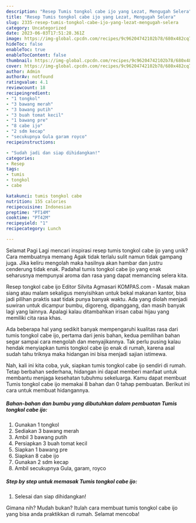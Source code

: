 ```yaml
---
description: "Resep Tumis tongkol cabe ijo yang Lezat, Mengugah Selera"
title: "Resep Tumis tongkol cabe ijo yang Lezat, Mengugah Selera"
slug: 2335-resep-tumis-tongkol-cabe-ijo-yang-lezat-mengugah-selera
category: Uncategorized
date: 2023-06-03T17:51:28.361Z
image: https://img-global.cpcdn.com/recipes/9c96204742102b78/680x482cq70/tumis-tongkol-cabe-ijo-foto-resep-utama.jpg
hideToc: false
enableToc: true
enableTocContent: false
thumbnail: https://img-global.cpcdn.com/recipes/9c96204742102b78/680x482cq70/tumis-tongkol-cabe-ijo-foto-resep-utama.jpg
cover: https://img-global.cpcdn.com/recipes/9c96204742102b78/680x482cq70/tumis-tongkol-cabe-ijo-foto-resep-utama.jpg
author: Admin
authorAv: notfound
ratingvalue: 4.1
reviewcount: 18
recipeingredient:
- "1 tongkol"
- "3 bawang merah"
- "3 bawang putih"
- "3 buah tomat kecil"
- "1 bawang pre"
- "8 cabe ijo"
- "2 sdm kecap"
- "secukupnya Gula garam royco"
recipeinstructions:

- "Sudah jadi dan siap dihidangkan!"
categories:
- Resep
tags:
- tumis
- tongkol
- cabe

katakunci: tumis tongkol cabe 
nutrition: 155 calories
recipecuisine: Indonesian
preptime: "PT14M"
cooktime: "PT42M"
recipeyield: "1"
recipecategory: Lunch

---
```



Selamat Pagi Lagi mencari inspirasi resep tumis tongkol cabe ijo yang unik? Cara membuatnya memang Agak tidak terlalu sulit namun tidak gampang juga. Jika keliru mengolah maka hasilnya akan hambar dan justru cenderung tidak enak. Padahal tumis tongkol cabe ijo yang enak seharusnya mempunyai aroma dan rasa yang dapat memancing selera kita.


Resep tongkol cabe ijo Editor Silvita Agmasari KOMPAS.com - Masak makan siang atau malam sekaligus menyisihkan untuk bekal makanan kantor, bisa jadi pilihan praktis saat tidak punya banyak waktu. Ada yang diolah menjadi suwiran untuk dicampur bumbu, digoreng, dipanggang, dan masih banyak lagi yang lainnya. Apalagi kalau ditambahkan irisan cabai hijau yang memiliki cita rasa khas.

Ada beberapa hal yang sedikit banyak mempengaruhi kualitas rasa dari tumis tongkol cabe ijo, pertama dari jenis bahan, kedua pemilihan bahan segar sampai cara mengolah dan menyajikannya. Tak perlu pusing kalau hendak menyiapkan tumis tongkol cabe ijo enak di rumah, karena asal sudah tahu triknya maka hidangan ini bisa menjadi sajian istimewa.


Nah, kali ini kita coba, yuk, siapkan tumis tongkol cabe ijo sendiri di rumah. Tetap berbahan sederhana, hidangan ini dapat memberi manfaat untuk membantu menjaga kesehatan tubuhmu sekeluarga. Kamu dapat membuat Tumis tongkol cabe ijo memakai 8 bahan dan 0 tahap pembuatan. Berikut ini cara untuk membuat hidangannya.

<!--inarticleads1-->

##### Bahan-bahan dan bumbu yang dibutuhkan dalam pembuatan Tumis tongkol cabe ijo:

1. Gunakan 1 tongkol
1. Sediakan 3 bawang merah
1. Ambil 3 bawang putih
1. Persiapkan 3 buah tomat kecil
1. Siapkan 1 bawang pre
1. Siapkan 8 cabe ijo
1. Gunakan 2 sdm kecap
1. Ambil secukupnya Gula, garam, royco




<!--inarticleads2-->

##### Step by step untuk memasak Tumis tongkol cabe ijo:


1. Selesai dan siap dihidangkan!



Gimana nih? Mudah bukan? Itulah cara membuat tumis tongkol cabe ijo yang bisa anda praktikkan di rumah. Selamat mencoba!
